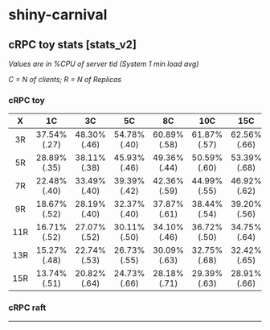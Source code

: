 # shiny-carnival

## cRPC toy stats [stats_v2]

*Values are in %CPU of server tid (System 1 min load avg)*

*C = N of clients; R = N of Replicas*

### cRPC toy

| X   | 1C           | 3C           | 5C           | 8C           | 10C          | 15C          |
| :-: | :----------: | :----------: | :----------: | :----------: | :----------: | :----------: |
| 3R  | 37.54% (.27) | 48.30% (.46) | 54.78% (.40) | 60.89% (.58) | 61.87% (.57) | 62.56% (.66) |
| 5R  | 28.89% (.35) | 38.11% (.38) | 45.93% (.46) | 49.36% (.44) | 50.59% (.60) | 53.39% (.68) |
| 7R  | 22.48% (.40) | 33.49% (.40) | 39.39% (.42) | 42.36% (.59) | 44.99% (.55) | 46.92% (.62) |
| 9R  | 18.67% (.52) | 28.19% (.40) | 32.37% (.40) | 37.87% (.61) | 38.44% (.54) | 39.20% (.56) |
| 11R | 16.71% (.52) | 27.07% (.52) | 30.11% (.50) | 34.10% (.46) | 36.72% (.50) | 34.75% (.64) |
| 13R | 15.27% (.48) | 22.74% (.53) | 26.73% (.55) | 30.09% (.63) | 32.75% (.68) | 32.42% (.65) |
| 15R | 13.74% (.51) | 20.82% (.64) | 24.73% (.66) | 28.18% (.71) | 29.39% (.63) | 28.91% (.66) |

### cRPC raft
---
